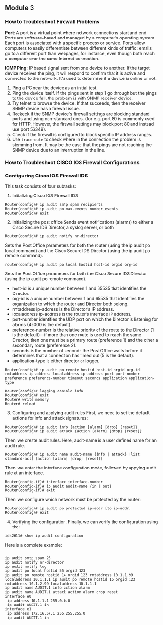## Module 3

### How to Troubleshoot Firewall Problems

**Port**: A port is a virtual point where network connections start and end. Ports are software-based and managed by a computer's operating system. Each port is associated with a specific process or service. Ports allow computers to easily differentiate between different kinds of traffic: emails go to a different port than webpages, for instance, even though both reach a computer over the same Internet connection.

**ICMP Ping**: IP based signal sent from one device to another. If the target device receives the ping, it will respond to confirm that it is active and connected to the network. It's used to determine if a device is online or not.
1. Ping a PC near the device as an initial test.
2. Ping the device itself. If the pings sent in step 1 go through but the pings to the device fail, the problem is with SNMP receiver device.
3. Try telnet to browse the device. If that succeeds, then the receiver SNMP device has a firewall issue.
4. Reckeck if the SNMP device's firewall settings are blocking standard ports and using non-standard ones. (for e.g. port 80 is commonly used for HTTP. However, the firewall settings may block port 80 and instead use port 56349).
5. Check if the firewall is configured to block specific IP address ranges.
6. Use `traceroute` to check where in the connection the problem is stemming from. It may be the case that the pings are not reaching the SNMP device due to an interruption in the line.

### How to Troubleshoot CISCO IOS Firewall Configurations

### Configuring Cisco IOS Firewall IDS
This task consists of four subtasks:
1. Initializing Cisco IOS Firewall IDS
```
Router(config)# ip audit smtp spam recipients
Router(config)# ip audit po max-events number_events
Router(config)# exit
```
2. Initializing the post office
Sends event notifications (alarms) to either a Cisco Secure IDS Director, a syslog server, or both.
```
Router(config)# ip audit notify nr-director
```
Sets the Post Office parameters for both the router (using the ip audit po local command) and the Cisco Secure IDS Director (using the ip audit po remote command).
```
router(config)# ip audit po local hostid host-id orgid org-id
```
Sets the Post Office parameters for both the Cisco Secure IDS Director (using the ip audit po remote command).
- host-id is a unique number between 1 and 65535 that identifies the Director.
- org-id is a unique number between 1 and 65535 that identifies the organization to which the router and Director both belong.
- rmtaddress ip-address is the Director’s IP address.
- localaddress ip-address is the router’s interface IP
address.
- port-number identifies the UDP port on which the Director is listening for alarms (45000 is the default).
- preference-number is the relative priority of the route to the Director (1 is the default)—if more than one route is used to reach the same Director, then one must be a primary route (preference 1) and the other a secondary route (preference 2).
- seconds is the number of seconds the Post Office waits before it determines that a connection has timed out
(5 is the default).
- application-type is either director or logger.
```
Router(config)# ip audit po remote hostid host-id orgid org-id rmtaddress ip-address localaddress ip-address port port-number preference preference-number timeout seconds application application-type
```
```
Router(config)# logging console info
Router(config)# exit
Router# write memory
Router# reload
```
3. Configuring and applying audit rules
First, we need to set the default actions for info and attack signatures:
```
Router(config)# ip audit info {action [alarm] [drop] [reset]}
Router(config)# ip audit attack {action [alarm] [drop] [reset]}
```
Then, we create audit rules. Here, audit-name is a user defined name for an audit rule.
```
Router(config)# ip audit name audit-name {info | attack} [list standard-acl] [action [alarm] [drop] [reset]]
```
Then, we enter the interface configuration mode, followed by appying audit rule at an interface.
```
Router(config-if)# interface interface-number
Router(config-if)# ip audit audit-name {in | out}
Router(config-if)# exit
```
Then, we configure which network must be protected by the router:
```
Router(config)# ip audit po protected ip-addr [to ip-addr]
Router(config)# exit
```


4. Verifying the configuration.
Finally, we can verify the configuration using the:

```
ids2611# show ip audit configuration
```

Here is a complete example:
```

ip audit smtp spam 25
ip audit notify nr-director
ip audit notify log
ip audit po local hostid 55 orgid 123
ip audit po remote hostid 14 orgid 123 rmtaddress 10.1.1.99 localaddress 10.1.1.1 ip audit po remote hostid 15 orgid 123 rmtaddress 10.1.2.99 localaddress 10.1.1.1
ip audit name AUDIT.1 info action alarm
ip audit name AUDIT.1 attack action alarm drop reset
interface e0
 ip address 10.1.1.1 255.0.0.0
 ip audit AUDIT.1 in
interface e1
 ip address 172.16.57.1 255.255.255.0
 ip audit AUDIT.1 in
```